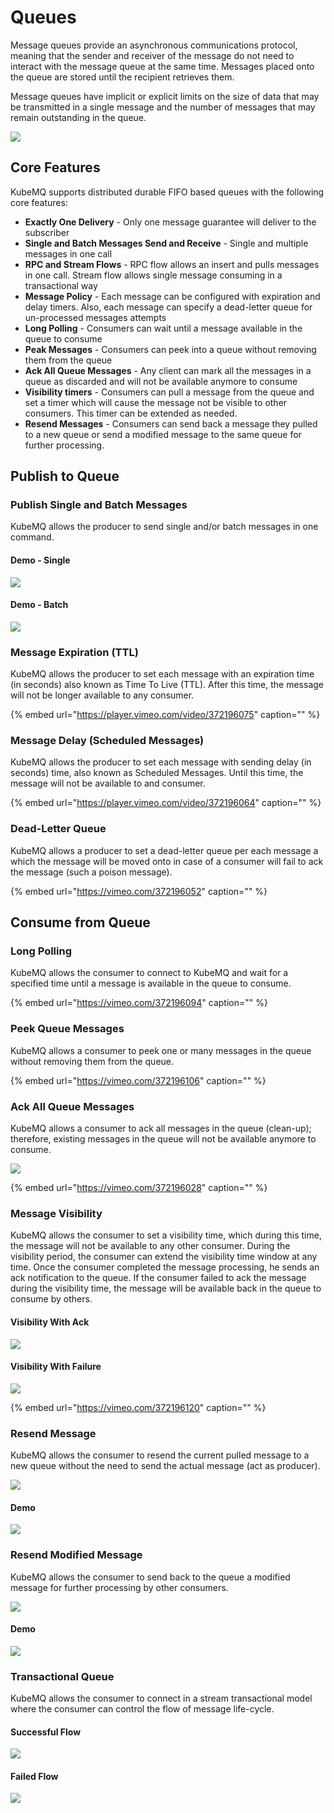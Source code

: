 # Queues

Message queues provide an asynchronous communications protocol, meaning that the sender and receiver of the message do not need to interact with the message queue at the same time. Messages placed onto the queue are stored until the recipient retrieves them.

Message queues have implicit or explicit limits on the size of data that may be transmitted in a single message and the number of messages that may remain outstanding in the queue.

![](../.gitbook/assets/queue.png)

## Core Features

KubeMQ supports distributed durable FIFO based queues with the following core features:

* **Exactly One Delivery** - Only one message guarantee will deliver to the subscriber
* **Single and Batch Messages Send and Receive** - Single and multiple messages in one call
* **RPC and Stream Flows** - RPC flow allows an insert and pulls messages in one call. Stream flow allows single message consuming in a transactional way
* **Message Policy** - Each message can be configured with expiration and delay timers. Also, each message can specify a dead-letter queue for un-processed messages attempts
* **Long Polling** - Consumers can wait until a message available in the queue to consume
* **Peak Messages** - Consumers can peek into a queue without removing them from the queue
* **Ack All Queue Messages** - Any client can mark all the messages in a queue as discarded and will not be available anymore to consume
* **Visibility timers** - Consumers can pull a message from the queue and set a timer which will cause the message not be visible to other consumers. This timer can be extended as needed.
* **Resend Messages** - Consumers can send back a message they pulled to a new queue or send a modified message to the same queue for further processing.

## Publish to Queue

### Publish Single and Batch Messages

KubeMQ allows the producer to send single and/or batch messages in one command.

#### Demo - Single

![](../.gitbook/assets/kubemqctl-queue-send-receive.gif)

#### Demo - Batch

![](../.gitbook/assets/kubemqctl-queue-send-receive-batch.gif)

### Message Expiration \(TTL\)

KubeMQ allows the producer to set each message with an expiration time \(in seconds\) also known as Time To Live \(TTL\). After this time, the message will not be longer available to any consumer.

{% embed url="https://player.vimeo.com/video/372196075" caption="" %}

### Message Delay \(Scheduled Messages\)

KubeMQ allows the producer to set each message with sending delay \(in seconds\) time, also known as Scheduled Messages. Until this time, the message will not be available to and consumer.

{% embed url="https://player.vimeo.com/video/372196064" caption="" %}

### Dead-Letter Queue

KubeMQ allows a producer to set a dead-letter queue per each message a which the message will be moved onto in case of a consumer will fail to ack the message \(such a poison message\).

{% embed url="https://vimeo.com/372196052" caption="" %}

## Consume from Queue

### Long Polling

KubeMQ allows the consumer to connect to KubeMQ and wait for a specified time until a message is available in the queue to consume.

{% embed url="https://vimeo.com/372196094" caption="" %}

### Peek Queue Messages

KubeMQ allows a consumer to peek one or many messages in the queue without removing them from the queue.

{% embed url="https://vimeo.com/372196106" caption="" %}

### Ack All Queue Messages

KubeMQ allows a consumer to ack all messages in the queue \(clean-up\); therefore, existing messages in the queue will not be available anymore to consume.

![](../.gitbook/assets/queue-ack-all.png)

{% embed url="https://vimeo.com/372196028" caption="" %}

### Message Visibility

KubeMQ allows the consumer to set a visibility time, which during this time, the message will not be available to any other consumer. During the visibility period, the consumer can extend the visibility time window at any time. Once the consumer completed the message processing, he sends an ack notification to the queue. If the consumer failed to ack the message during the visibility time, the message will be available back in the queue to consume by others.

#### Visibility With Ack

![](../.gitbook/assets/queue-visibility-ack.png)

#### Visibility With Failure

![](../.gitbook/assets/queue-visibility-reject.png)

{% embed url="https://vimeo.com/372196120" caption="" %}

### Resend Message

KubeMQ allows the consumer to resend the current pulled message to a new queue without the need to send the actual message \(act as producer\).

![](../.gitbook/assets/queue-resend.png)

#### Demo

![](../.gitbook/assets/kubemqctl-queue-stream-resend-queue.gif)

### Resend Modified Message

KubeMQ allows the consumer to send back to the queue a modified message for further processing by other consumers.

![](../.gitbook/assets/queue-resend-new.png)

#### Demo

![](../.gitbook/assets/kubemqctl-queue-stream-resend-new.gif)

### Transactional Queue

KubeMQ allows the consumer to connect in a stream transactional model where the consumer can control the flow of message life-cycle.

#### Successful Flow

![](../.gitbook/assets/queue-stream-flow-ok.png)

#### Failed Flow

![](../.gitbook/assets/queue-stream-flow-fail.png)

